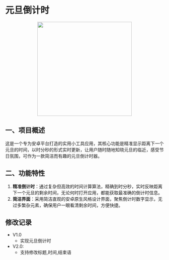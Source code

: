 # 元旦倒计时
<div align="center">
<img src="https://imgur.com/SOoz27z.png" height=300>
</div>

## 一、项目概述

这是一个专为安卓平台打造的实用小工具应用，其核心功能是精准显示距离下一个元旦的时间，以时分秒的形式实时更新，让用户随时随地知晓元旦的临近，感受节日氛围，可作为一款简洁而有趣的元旦倒计时器。

## 二、功能特性

1. **精准倒计时**：通过复杂但高效的时间计算算法，精确到时分秒，实时反映距离下一个元旦的剩余时间，无论何时打开应用，都能获取最准确的倒计时信息。
2. **简洁界面**：采用简洁直观的安卓原生风格设计界面，聚焦倒计时数字显示，无过多繁杂元素，确保用户一眼看清剩余时间，方便快捷。

## 修改记录
- V1.0
    - 实现元旦倒计时
- V2.0:
    - 支持修改标题,时间,结束语